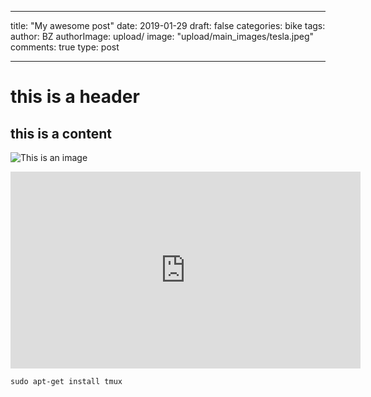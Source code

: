 
---
title: "My awesome post"
date: 2019-01-29
draft: false
categories: bike
tags: 
author: BZ
authorImage: upload/
image: "upload/main_images/tesla.jpeg"
comments: true
type: post

---


# this is a header

## this is a content 

![This is an image](/upload/boat.jpg) 

<iframe width="560" height="315" src="https://www.youtube.com/embed/c7vpcqA6SEQ" frameborder="0" allow="accelerometer; autoplay; encrypted-media; gyroscope; picture-in-picture" allowfullscreen></iframe>

``` 
sudo apt-get install tmux
```